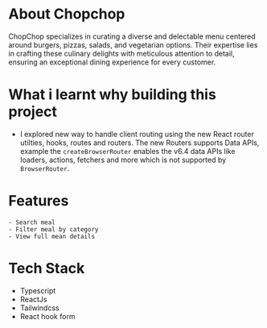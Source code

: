 # About Chopchop

ChopChop specializes in curating a diverse and delectable menu centered around burgers, pizzas, salads, and vegetarian options. Their expertise lies in crafting these culinary delights with meticulous attention to detail, ensuring an exceptional dining experience for every customer.


# What i learnt why building this project
   - I explored new way to handle client routing using the new React router utilties, hooks, routes and routers.
The new Routers supports Data APIs, example the `createBrowserRouter`  enables the v6.4 data APIs like loaders, actions, fetchers and more which is not supported by  `BrowserRouter`.

# Features
    - Search meal
    - Filter meal by category
    - View full mean details
   

# Tech Stack
   -  Typescript
   -  ReactJs
   -  Tailwindcss
   -  React hook form



